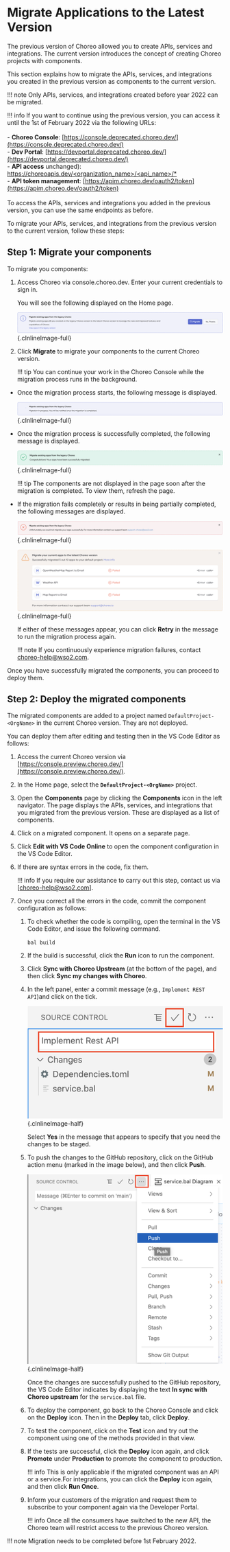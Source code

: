 # Migrate Applications to the Latest Version

The previous version of Choreo allowed you to create APIs, services and integrations. The current version introduces the concept of creating Choreo projects with components.

This section explains how to migrate the APIs, services, and integrations you created in the previous version as components to the current version.

!!! note
    Only APIs, services, and integrations created before year 2022 can be migrated.

!!! info
    If you want to continue using the previous version, you can access it until the 1st of February 2022 via the following URLs:<br/><br/> - **Choreo Console**: [https://console.deprecated.choreo.dev/](https://console.deprecated.choreo.dev/)<br/> - **Dev Portal**: [https://devportal.deprecated.choreo.dev/](https://devportal.deprecated.choreo.dev/)<br/> - **API access** unchanged): [https://choreoapis.dev/<organization_name>/<api_name>/*](https://choreoapis.dev/<organization_name>/<api_name>/*)<br/> - **API token management**: [https://apim.choreo.dev/oauth2/token](https://apim.choreo.dev/oauth2/token)<br/><br/>To access the APIs, services and integrations you added in the previous version, you can use the same endpoints as before.

To migrate your APIs, services, and integrations from the previous version to the current version, follow these steps:

## Step 1: Migrate your components

To migrate you components:

1. Access Choreo via console.choreo.dev. Enter your current credentials to sign in.

    You will see the following displayed on the Home page.

    ![Migrate message](../assets/img/migration/migrate-prompt.png){.cInlineImage-full}

2. Click **Migrate** to migrate your components to the current Choreo version.

    !!! tip
        You can continue your work in the Choreo Console while the migration process runs in the background.

- Once the migration process starts, the following message is displayed.

    ![Migration in progress](../assets/img/migration/migration-in-progress.png){.cInlineImage-full}

- Once the migration process is successfully completed, the following message is displayed.

    ![Migration successfully completed](../assets/img/migration/migration-successfully-completed.png){.cInlineImage-full}

    !!! tip
        The components are not displayed in the page soon after the migration is completed. To view them, refresh the page.

- If the migration fails completely or results in being partially completed, the following messages are displayed.

    ![Migration failed](../assets/img/migration/migration-failed.png){.cInlineImage-full}

    ![Migration partially completed](../assets/img/migration/migration-partially-completed.png){.cInlineImage-full}

    If either of these messages appear, you can click **Retry** in the message to run the migration process again.

    !!! note
        If you continuously experience migration failures, contact choreo-help@wso2.com.

Once you have successfully migrated the components, you can proceed to deploy them.


## Step 2: Deploy the migrated components

The migrated components are added to a project named `DefaultProject-<OrgName>` in the current Choreo version. They are not deployed.

You can deploy them after editing and testing then in the VS Code Editor as follows:

1. Access the current Choreo version via [https://console.preview.choreo.dev/](https://console.preview.choreo.dev/).

2. In the Home page, select the **`DefaultProject-<OrgName>`** project.

3. Open the **Components** page by clicking the **Components** icon in the left navigator. The page displays the APIs, services, and integrations that you migrated from the previous version. These are displayed as a list of components.

4. Click on a migrated component. It opens on a separate page.

5. Click **Edit with VS Code Online** to open the component configuration in the VS Code Editor.

6. If there are syntax errors in the code, fix them.

    !!! info
        If you require our assistance to carry out this step, contact us via [choreo-help@wso2.com].

6. Once you correct all the errors in the code, commit the component configuration as follows:

    1. To check whether the code is compiling, open the terminal in the VS Code Editor, and issue the following command.
   
        `bal build`
   
    2. If the build is successful, click the **Run** icon to run the component.
    
    3. Click **Sync with Choreo Upstream** (at the bottom of the page), and then click **Sync my changes with Choreo**.

    4. In the left panel, enter a commit message (e.g., `Implement REST API`)and click on the tick.

        ![Commit message](../assets/img/tutorials/rest-api/commit-message.png){.cInlineImage-half}

       Select **Yes** in the message that appears to specify that you need the changes to be staged.

    5. To push the changes to the GitHub repository, click on the GitHub action menu (marked in the image below), and then click **Push**.

        ![Push changes](../assets/img/tutorials/rest-api/git-action-menu.png){.cInlineImage-half}

       Once the changes are successfully pushed to the GitHub repository, the VS Code Editor indicates by displaying the text **In sync with Choreo upstream** for the `service.bal` file.

    6. To deploy the component, go back to the Choreo Console and click on the **Deploy** icon. Then in the **Deploy** tab, click **Deploy**.

    7. To test the component, click on the **Test** icon and try out the component using one of the methods provided in that view.

    8. If the tests are successful, click the **Deploy** icon again, and click **Promote** under **Production** to promote the component to production.

        !!! info
            This is only applicable if the migrated component was an API or a service.For integrations, you can click the **Deploy** icon again, and then click **Run Once**.

    9. Inform your customers of the migration and request them to subscribe to your component again via the Developer Portal.

        !!! info
            Once all the consumers have switched to the new API, the Choreo team will restrict access to the previous Choreo version.

!!! note
    Migration needs to be completed before 1st February 2022.

